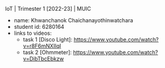 IoT | Trimester 1 [2022-23] | MUIC

* name: Khwanchanok Chaichanayothinwatchara
* student id: 6280164
* links to videos:
  * task 1 [Disco Light]: https://www.youtube.com/watch?v=r8F6mNXIIqI
  * task 2 [Ohmmeter]: https://www.youtube.com/watch?v=DibTbcEbkzw



